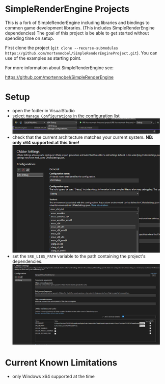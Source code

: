 # SimpleRenderEngine Projects

This is a fork of SimpleRenderEngine including libraries and bindings to common game development libraries. (This includes SimpleRenderEngine dependencies)
The goal of this project is be able to get started without spending time on setup.

First clone the project (`git clone --recurse-submodules https://github.com/mortennobel/SimpleRenderEngineProject.git`). You can use of the examples as starting point.

For more information about SimpleRenderEngine see:

https://github.com/mortennobel/SimpleRenderEngine

# Setup
- open the fodler in VisualStudio
- select `Manage Configurations` in the configuration list
![cmake_settings](media/cmake_settings.png)
- check that the current architecture matches your current system. **NB: only x64 supported at this time!**
![target_architecture](media/target_architecture.png)
- set the `SRE_LIBS_PATH` variable to the path containing the project's dependencies.
![srep_libs](media/srep_libs.png)

# Current Known Limitations
- only Windows x64 supported at the time